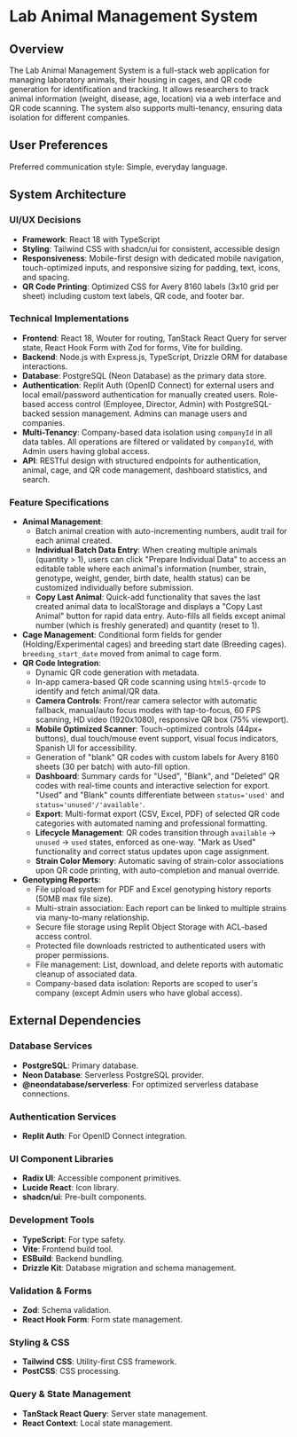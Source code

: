 # Lab Animal Management System

## Overview

The Lab Animal Management System is a full-stack web application for managing laboratory animals, their housing in cages, and QR code generation for identification and tracking. It allows researchers to track animal information (weight, disease, age, location) via a web interface and QR code scanning. The system also supports multi-tenancy, ensuring data isolation for different companies.

## User Preferences

Preferred communication style: Simple, everyday language.

## System Architecture

### UI/UX Decisions
- **Framework**: React 18 with TypeScript
- **Styling**: Tailwind CSS with shadcn/ui for consistent, accessible design
- **Responsiveness**: Mobile-first design with dedicated mobile navigation, touch-optimized inputs, and responsive sizing for padding, text, icons, and spacing.
- **QR Code Printing**: Optimized CSS for Avery 8160 labels (3x10 grid per sheet) including custom text labels, QR code, and footer bar.

### Technical Implementations
- **Frontend**: React 18, Wouter for routing, TanStack React Query for server state, React Hook Form with Zod for forms, Vite for building.
- **Backend**: Node.js with Express.js, TypeScript, Drizzle ORM for database interactions.
- **Database**: PostgreSQL (Neon Database) as the primary data store.
- **Authentication**: Replit Auth (OpenID Connect) for external users and local email/password authentication for manually created users. Role-based access control (Employee, Director, Admin) with PostgreSQL-backed session management. Admins can manage users and companies.
- **Multi-Tenancy**: Company-based data isolation using `companyId` in all data tables. All operations are filtered or validated by `companyId`, with Admin users having global access.
- **API**: RESTful design with structured endpoints for authentication, animal, cage, and QR code management, dashboard statistics, and search.

### Feature Specifications
- **Animal Management**: 
    - Batch animal creation with auto-incrementing numbers, audit trail for each animal created.
    - **Individual Batch Data Entry**: When creating multiple animals (quantity > 1), users can click "Prepare Individual Data" to access an editable table where each animal's information (number, strain, genotype, weight, gender, birth date, health status) can be customized individually before submission.
    - **Copy Last Animal**: Quick-add functionality that saves the last created animal data to localStorage and displays a "Copy Last Animal" button for rapid data entry. Auto-fills all fields except animal number (which is freshly generated) and quantity (reset to 1).
- **Cage Management**: Conditional form fields for gender (Holding/Experimental cages) and breeding start date (Breeding cages). `breeding_start_date` moved from animal to cage form.
- **QR Code Integration**:
    - Dynamic QR code generation with metadata.
    - In-app camera-based QR code scanning using `html5-qrcode` to identify and fetch animal/QR data.
    - **Camera Controls**: Front/rear camera selector with automatic fallback, manual/auto focus modes with tap-to-focus, 60 FPS scanning, HD video (1920x1080), responsive QR box (75% viewport).
    - **Mobile Optimized Scanner**: Touch-optimized controls (44px+ buttons), dual touch/mouse event support, visual focus indicators, Spanish UI for accessibility.
    - Generation of "blank" QR codes with custom labels for Avery 8160 sheets (30 per batch) with auto-fill option.
    - **Dashboard**: Summary cards for "Used", "Blank", and "Deleted" QR codes with real-time counts and interactive selection for export. "Used" and "Blank" counts differentiate between `status='used'` and `status='unused'/'available'`.
    - **Export**: Multi-format export (CSV, Excel, PDF) of selected QR code categories with automated naming and professional formatting.
    - **Lifecycle Management**: QR codes transition through `available` → `unused` → `used` states, enforced as one-way. "Mark as Used" functionality and correct status updates upon cage assignment.
    - **Strain Color Memory**: Automatic saving of strain-color associations upon QR code printing, with auto-completion and manual override.
- **Genotyping Reports**: 
    - File upload system for PDF and Excel genotyping history reports (50MB max file size).
    - Multi-strain association: Each report can be linked to multiple strains via many-to-many relationship.
    - Secure file storage using Replit Object Storage with ACL-based access control.
    - Protected file downloads restricted to authenticated users with proper permissions.
    - File management: List, download, and delete reports with automatic cleanup of associated data.
    - Company-based data isolation: Reports are scoped to user's company (except Admin users who have global access).

## External Dependencies

### Database Services
- **PostgreSQL**: Primary database.
- **Neon Database**: Serverless PostgreSQL provider.
- **@neondatabase/serverless**: For optimized serverless database connections.

### Authentication Services
- **Replit Auth**: For OpenID Connect integration.

### UI Component Libraries
- **Radix UI**: Accessible component primitives.
- **Lucide React**: Icon library.
- **shadcn/ui**: Pre-built components.

### Development Tools
- **TypeScript**: For type safety.
- **Vite**: Frontend build tool.
- **ESBuild**: Backend bundling.
- **Drizzle Kit**: Database migration and schema management.

### Validation & Forms
- **Zod**: Schema validation.
- **React Hook Form**: Form state management.

### Styling & CSS
- **Tailwind CSS**: Utility-first CSS framework.
- **PostCSS**: CSS processing.

### Query & State Management
- **TanStack React Query**: Server state management.
- **React Context**: Local state management.